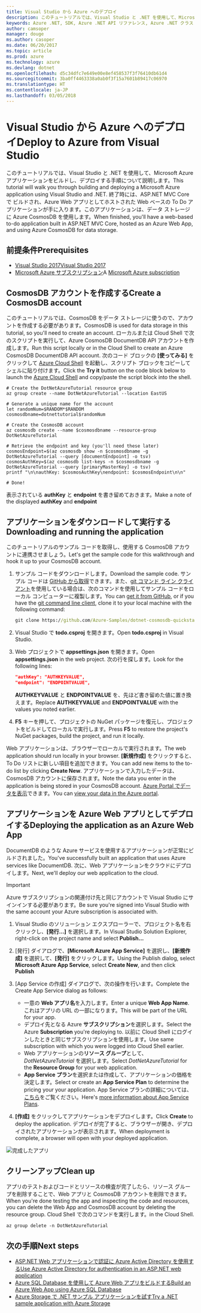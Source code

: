 ```yaml
---
title: Visual Studio から Azure へのデプロイ
description: このチュートリアルでは、Visual Studio と .NET を使用して、Microsoft Azure アプリケーションをビルドし、デプロイする手順について説明します。
keywords: Azure .NET, SDK, Azure .NET API リファレンス, Azure .NET クラス ライブラリ
author: camsoper
manager: douge
ms.author: casoper
ms.date: 06/20/2017
ms.topic: article
ms.prod: azure
ms.technology: azure
ms.devlang: dotnet
ms.openlocfilehash: d5c34dfc7e649e00e8ef458537f3f76410db61d4
ms.sourcegitcommit: 3ba0ff4463338a0ab0f3f15a7601b89417c06970
ms.translationtype: HT
ms.contentlocale: ja-JP
ms.lasthandoff: 03/05/2018
---
```

# <a name="deploy-to-azure-from-visual-studio"></a><span data-ttu-id="749b1-104">Visual Studio から Azure へのデプロイ</span><span class="sxs-lookup"><span data-stu-id="749b1-104">Deploy to Azure from Visual Studio</span></span>

<span data-ttu-id="749b1-105">このチュートリアルでは、Visual Studio と .NET を使用して、Microsoft Azure アプリケーションをビルドし、デプロイする手順について説明します。</span><span class="sxs-lookup"><span data-stu-id="749b1-105">This tutorial will walk you through building and deploying a Microsoft Azure application using Visual Studio and .NET.</span></span>  <span data-ttu-id="749b1-106">終了時には、ASP.NET MVC Core で ビルドされ、Azure Web アプリとしてホストされた Web ベースの To Do アプリケーションが手に入ります。このアプリケーションは、データ ストレージに Azure CosmosDB を使用します。</span><span class="sxs-lookup"><span data-stu-id="749b1-106">When finished, you'll have a web-based to-do application built in ASP.NET MVC Core, hosted as an Azure Web App, and using Azure CosmosDB for data storage.</span></span>

## <a name="prerequisites"></a><span data-ttu-id="749b1-107">前提条件</span><span class="sxs-lookup"><span data-stu-id="749b1-107">Prerequisites</span></span>

* [<span data-ttu-id="749b1-108">Visual Studio 2017</span><span class="sxs-lookup"><span data-stu-id="749b1-108">Visual Studio 2017</span></span>](https://www.visualstudio.com/downloads/)
* <span data-ttu-id="749b1-109">[Microsoft Azure サブスクリプション](https://azure.microsoft.com/free/)</span><span class="sxs-lookup"><span data-stu-id="749b1-109">A [Microsoft Azure subscription](https://azure.microsoft.com/free/)</span></span>

## <a name="create-a-cosmosdb-account"></a><span data-ttu-id="749b1-110">CosmosDB アカウントを作成する</span><span class="sxs-lookup"><span data-stu-id="749b1-110">Create a CosmosDB account</span></span>

<span data-ttu-id="749b1-111">このチュートリアルでは、CosmosDB をデータ ストレージに使うので、アカウントを作成する必要があります。</span><span class="sxs-lookup"><span data-stu-id="749b1-111">CosmosDB is used for data storage in this tutorial, so you'll need to create an account.</span></span>  <span data-ttu-id="749b1-112">ローカルまたは Cloud Shell で次のスクリプトを実行して、Azure CosmosDB DocumentDB API アカウントを作成します。</span><span class="sxs-lookup"><span data-stu-id="749b1-112">Run this script locally or in the Cloud Shell to create an Azure CosmosDB DocumentDB API account.</span></span>  <span data-ttu-id="749b1-113">次のコード ブロックの **[使ってみる]** をクリックして [Azure Cloud Shell](/azure/cloud-shell/) を起動し、スクリプト ブロックをコピーしてシェルに貼り付けます。</span><span class="sxs-lookup"><span data-stu-id="749b1-113">Click the **Try it** button on the code block below to launch the [Azure Cloud Shell](/azure/cloud-shell/) and copy/paste the script block into the shell.</span></span>

```azurecli-interactive
# Create the DotNetAzureTutorial resource group
az group create --name DotNetAzureTutorial --location EastUS

# Generate a unique name for the account
let randomNum=$RANDOM*$RANDOM
cosmosdbname=dotnettutorial$randomNum

# Create the CosmosDB account
az cosmosdb create --name $cosmosdbname --resource-group DotNetAzureTutorial

# Retrieve the endpoint and key (you'll need these later)
cosmosEndpoint=$(az cosmosdb show -n $cosmosdbname -g DotNetAzureTutorial --query [documentEndpoint] -o tsv)
cosmosAuthKey=$(az cosmosdb list-keys -n $cosmosdbname -g DotNetAzureTutorial --query [primaryMasterKey] -o tsv)
printf "\n\nauthKey: $cosmosAuthKey\nendpoint: $cosmosEndpoint\n\n"

# Done!

```

<span data-ttu-id="749b1-114">表示されている **authKey** と **endpoint** を書き留めておきます。</span><span class="sxs-lookup"><span data-stu-id="749b1-114">Make a note of the displayed **authKey** and **endpoint**</span></span> 

## <a name="downloading-and-running-the-application"></a><span data-ttu-id="749b1-115">アプリケーションをダウンロードして実行する</span><span class="sxs-lookup"><span data-stu-id="749b1-115">Downloading and running the application</span></span>

<span data-ttu-id="749b1-116">このチュートリアルのサンプル コードを取得し、使用する CosmosDB アカウントに連携させましょう。</span><span class="sxs-lookup"><span data-stu-id="749b1-116">Let's get the sample code for this walkthrough and hook it up to your CosmosDB account.</span></span>

1. <span data-ttu-id="749b1-117">サンプル コードをダウンロードします。</span><span class="sxs-lookup"><span data-stu-id="749b1-117">Download the sample code.</span></span>  <span data-ttu-id="749b1-118">サンプル コードは [GitHub から取得](https://github.com/Azure-Samples/dotnet-cosmosdb-quickstart/)できます。また、[git コマンド ライン クライアント](https://git-scm.com/)を使用している場合は、次のコマンドを使用してサンプル コードをローカル コンピューターに複製します。</span><span class="sxs-lookup"><span data-stu-id="749b1-118">You can [get it from GitHub](https://github.com/Azure-Samples/dotnet-cosmosdb-quickstart/), or if you have the [git command line client](https://git-scm.com/), clone it to your local machine with the following command:</span></span>

    ```cmd
    git clone https://github.com/Azure-Samples/dotnet-cosmosdb-quickstart
    ```

2. <span data-ttu-id="749b1-119">Visual Studio で **todo.csproj** を開きます。</span><span class="sxs-lookup"><span data-stu-id="749b1-119">Open **todo.csproj** in Visual Studio.</span></span>

3. <span data-ttu-id="749b1-120">Web プロジェクトで **appsettings.json** を開きます。</span><span class="sxs-lookup"><span data-stu-id="749b1-120">Open **appsettings.json** in the web project.</span></span>  <span data-ttu-id="749b1-121">次の行を探します。</span><span class="sxs-lookup"><span data-stu-id="749b1-121">Look for the following lines:</span></span>

    ```json
    "authKey": "AUTHKEYVALUE",
    "endpoint": "ENDPOINTVALUE",
    ```
    <span data-ttu-id="749b1-122">**AUTHKEYVALUE** と **ENDPOINTVALUE** を、先ほど書き留めた値に置き換えます。</span><span class="sxs-lookup"><span data-stu-id="749b1-122">Replace **AUTHKEYVALUE** and **ENDPOINTVALUE** with the values you noted earlier.</span></span>

4. <span data-ttu-id="749b1-123">**F5** キーを押して、プロジェクトの NuGet パッケージを復元し、プロジェクトをビルドしてローカルで実行します。</span><span class="sxs-lookup"><span data-stu-id="749b1-123">Press **F5** to restore the project's NuGet packages, build the project, and run it locally.</span></span>

<span data-ttu-id="749b1-124">Web アプリケーションは、ブラウザーでローカルで実行されます。</span><span class="sxs-lookup"><span data-stu-id="749b1-124">The web application should run locally in your browser.</span></span>  <span data-ttu-id="749b1-125">**[新規作成]** をクリックすると、To Do リストに新しい項目を追加できます。</span><span class="sxs-lookup"><span data-stu-id="749b1-125">You can add new items to the to-do list by clicking **Create New**.</span></span>  <span data-ttu-id="749b1-126">アプリケーションで入力したデータは、CosmosDB アカウントに保存されます。</span><span class="sxs-lookup"><span data-stu-id="749b1-126">Note the data you enter in the application is being stored in your CosmosDB account.</span></span>  <span data-ttu-id="749b1-127">[Azure Portal でデータを表示](/azure/documentdb/documentdb-view-json-document-explorer)できます。</span><span class="sxs-lookup"><span data-stu-id="749b1-127">You can [view your data in the Azure portal](/azure/documentdb/documentdb-view-json-document-explorer).</span></span>

## <a name="deploying-the-application-as-an-azure-web-app"></a><span data-ttu-id="749b1-128">アプリケーションを Azure Web アプリとしてデプロイする</span><span class="sxs-lookup"><span data-stu-id="749b1-128">Deploying the application as an Azure Web App</span></span>

<span data-ttu-id="749b1-129">DocumentDB のような Azure サービスを使用するアプリケーションが正常にビルドされました。</span><span class="sxs-lookup"><span data-stu-id="749b1-129">You've successfully built an application that uses Azure services like DocumentDB.</span></span>  <span data-ttu-id="749b1-130">次に、Web アプリケーションをクラウドにデプロイします。</span><span class="sxs-lookup"><span data-stu-id="749b1-130">Next, we'll deploy our web application to the cloud.</span></span>

> [!IMPORTANT]
> <span data-ttu-id="749b1-131">Azure サブスクリプションの関連付け先と同じアカウントで Visual Studio にサインインする必要があります。</span><span class="sxs-lookup"><span data-stu-id="749b1-131">Be sure you're signed into Visual Studio with the same account your Azure subscription is associated with.</span></span>

1. <span data-ttu-id="749b1-132">Visual Studio のソリューション エクスプローラーで、プロジェクト名を右クリックし、**[発行...]** を選択します。</span><span class="sxs-lookup"><span data-stu-id="749b1-132">In Visual Studio Solution Explorer, right-click on the project name and select **Publish...**</span></span>

2. <span data-ttu-id="749b1-133">[発行] ダイアログで、**[Microsoft Azure App Service]** を選択し、**[新規作成]** を選択して、**[発行]** をクリックします。</span><span class="sxs-lookup"><span data-stu-id="749b1-133">Using the Publish dialog, select **Microsoft Azure App Service**, select **Create New**, and then click **Publish**</span></span>

3. <span data-ttu-id="749b1-134">[App Service の作成] ダイアログで、次の操作を行います。</span><span class="sxs-lookup"><span data-stu-id="749b1-134">Complete the Create App Service dialog as follows:</span></span>

    * <span data-ttu-id="749b1-135">一意の **Web アプリ名**を入力します。</span><span class="sxs-lookup"><span data-stu-id="749b1-135">Enter a unique **Web App Name**.</span></span>  <span data-ttu-id="749b1-136">これはアプリの URL の一部になります。</span><span class="sxs-lookup"><span data-stu-id="749b1-136">This will be part of the URL for your app.</span></span>
    * <span data-ttu-id="749b1-137">デプロイ先となる Azure **サブスクリプション**を選択します。</span><span class="sxs-lookup"><span data-stu-id="749b1-137">Select the Azure **Subscription** you're deploying to.</span></span>  <span data-ttu-id="749b1-138">以前に Cloud Shell にログインしたときと同じサブスクリプションを使用します。</span><span class="sxs-lookup"><span data-stu-id="749b1-138">Use same subscription with which you were logged into Cloud Shell earlier.</span></span>
    * <span data-ttu-id="749b1-139">Web アプリケーションの**リソース グループ**として、*DotNetAzureTutorial* を選択します。</span><span class="sxs-lookup"><span data-stu-id="749b1-139">Select *DotNetAzureTutorial* for the **Resource Group** for your web application.</span></span>
    * <span data-ttu-id="749b1-140">**App Service プラン**を選択または作成して、アプリケーションの価格を決定します。</span><span class="sxs-lookup"><span data-stu-id="749b1-140">Select or create an **App Service Plan** to determine the pricing your your application.</span></span>  <span data-ttu-id="749b1-141">App Service プランの詳細については、[こちら](/azure/app-service/azure-web-sites-web-hosting-plans-in-depth-overview)をご覧ください。</span><span class="sxs-lookup"><span data-stu-id="749b1-141">Here's [more information about App Service Plans](/azure/app-service/azure-web-sites-web-hosting-plans-in-depth-overview).</span></span>

4. <span data-ttu-id="749b1-142">**[作成]** をクリックしてアプリケーションをデプロイします。</span><span class="sxs-lookup"><span data-stu-id="749b1-142">Click **Create** to deploy the application.</span></span>  <span data-ttu-id="749b1-143">デプロイが完了すると、ブラウザーが開き、デプロイされたアプリケーションが表示されます。</span><span class="sxs-lookup"><span data-stu-id="749b1-143">When deployment is complete, a browser will open with your deployed application.</span></span>

![完成したアプリ](./media/dotnet-quickstart/todo.png)

## <a name="clean-up"></a><span data-ttu-id="749b1-145">クリーンアップ</span><span class="sxs-lookup"><span data-stu-id="749b1-145">Clean up</span></span>

<span data-ttu-id="749b1-146">アプリのテストおよびコードとリソースの検査が完了したら、リソース グループを削除することで、Web アプリと CosmosDB アカウントを削除できます。</span><span class="sxs-lookup"><span data-stu-id="749b1-146">When you're done testing the app and inspecting the code and resources, you can delete the Web App and CosmosDB account by deleting the resource group.</span></span> <span data-ttu-id="749b1-147">Cloud Shell で次のコマンドを実行します。</span><span class="sxs-lookup"><span data-stu-id="749b1-147">in the Cloud Shell.</span></span>

```azurecli-interactive
az group delete -n DotNetAzureTutorial
```

## <a name="next-steps"></a><span data-ttu-id="749b1-148">次の手順</span><span class="sxs-lookup"><span data-stu-id="749b1-148">Next steps</span></span>

* [<span data-ttu-id="749b1-149">ASP.NET Web アプリケーションで認証に Azure Active Directory を使用する</span><span class="sxs-lookup"><span data-stu-id="749b1-149">Use Azure Active Directory for authentication in an ASP.NET web application</span></span>](/azure/active-directory/develop/active-directory-devquickstarts-webapp-dotnet)
* [<span data-ttu-id="749b1-150">Azure SQL Database を使用して Azure Web アプリをビルドする</span><span class="sxs-lookup"><span data-stu-id="749b1-150">Build an Azure Web App using Azure SQL Database</span></span>](/azure/app-service-web/web-sites-dotnet-get-started)
* [<span data-ttu-id="749b1-151">Azure Storage で .NET サンプル アプリケーションを試す</span><span class="sxs-lookup"><span data-stu-id="749b1-151">Try a .NET sample application with Azure Storage</span></span>](/azure/storage/storage-samples-dotnet)



